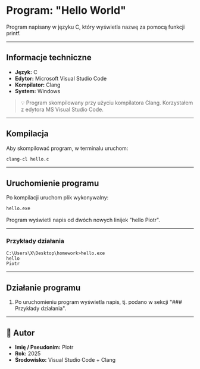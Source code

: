 # Program: "Hello World"

Program napisany w języku C, który wyświetla nazwę za pomocą funkcji printf.

---

## Informacje techniczne

- **Język:** C  
- **Edytor:** Microsoft Visual Studio Code  
- **Kompilator:** Clang
- **System:** Windows  

> 💡 Program skompilowany przy użyciu kompilatora Clang. Korzystałem z edytora MS Visual Studio Code.

---

## Kompilacja

Aby skompilować program, w terminalu uruchom:

```bash
clang-cl hello.c
````

---

## Uruchomienie programu

Po kompilacji uruchom plik wykonywalny:

```bash
hello.exe
```

Program wyświetli napis od dwóch nowych linijek "hello Piotr".

---

### Przykłady działania

```
C:\Users\X\Desktop\homework>hello.exe
hello
Piotr
```



---

## Działanie programu

1. Po uruchomieniu program wyświetla napis, tj. podano w sekcji "### Przykłady działania".


---

## 👤 Autor

* **Imię / Pseudonim:** Piotr
* **Rok:** 2025
* **Środowisko:** Visual Studio Code + Clang

```




